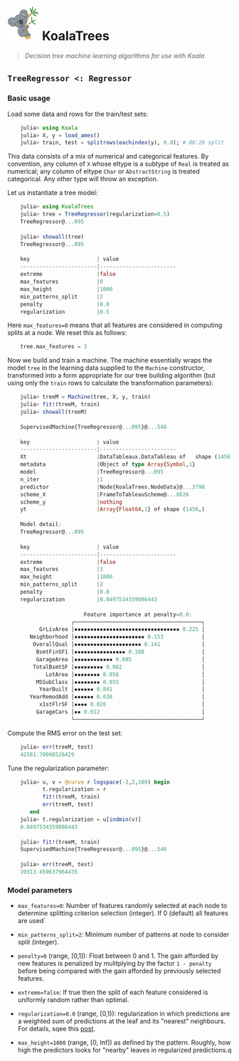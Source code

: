 # ![logo](logo.png) KoalaTrees

> *Decision tree machine learning algorithms for use with Koala*

## `TreeRegressor <: Regressor`

### Basic usage

Load some data and rows for the train/test sets:

````julia
    julia> using Koala
    julia> X, y = load_ames()
    julia> train, test = splitrows(eachindex(y), 0.8); # 80:20 split
````

This data consists of a mix of numerical and categorical features. By
convention, any column of `X` whose eltype is a subtype of `Real` is
treated as numerical; any column of eltype `Char` or `AbstractString`
is treated categorical. Any other type will throw an exception.

Let us instantiate a tree model:

````julia
    julia> using KoalaTrees
    julia> tree = TreeRegressor(regularization=0.5)
    TreeRegressor@...095

    julia> showall(tree)
    TreeRegressor@...095

    key                     | value
    ------------------------|------------------------
    extreme                 |false
    max_features            |0
    max_height              |1000
    min_patterns_split      |2
    penalty                 |0.0
    regularization          |0.5
````

Here `max_features=0` means that all features are considered in
computing splits at a node. We reset this as follows:

````julia
    tree.max_features = 3
````

Now we build and train a machine. The machine essentially wraps the
model `tree` in the learning data supplied to the `Machine` constructor,
transformed into a form appropriate for our tree building algorithm
(but using only the `train` rows to calculate the transformation
parameters):
    
````julia
    julia> treeM = Machine(tree, X, y, train)
    julia> fit!(treeM, train)
    julia> showall(treeM)
    
    SupervisedMachine{TreeRegressor@...095}@...548

	key                     | value
	------------------------|------------------------
	Xt                      |DataTableaux.DataTableau of   shape (1456, 12)
	metadata                |Object of type Array{Symbol,1}
	model                   |TreeRegressor@...095
	n_iter                  |1
	predictor               |Node{KoalaTrees.NodeData}@...3798
	scheme_X                |FrameToTableauScheme@...8626
	scheme_y                |nothing
	yt                      |Array{Float64,1} of shape (1456,)

	Model detail:
	TreeRegressor@...095

	key                     | value
	------------------------|------------------------
	extreme                 |false
	max_features            |3
	max_height              |1000
	min_patterns_split      |2
	penalty                 |0.0
	regularization          |0.8497534359086443
	
                        Feature importance at penalty=0.0:
                    ┌────────────────────────────────────────┐ 
          GrLivArea │▪▪▪▪▪▪▪▪▪▪▪▪▪▪▪▪▪▪▪▪▪▪▪▪▪▪▪▪▪▪▪▪▪ 0.225 │ 
       Neighborhood │▪▪▪▪▪▪▪▪▪▪▪▪▪▪▪▪▪▪▪▪▪▪ 0.153            │ 
        OverallQual │▪▪▪▪▪▪▪▪▪▪▪▪▪▪▪▪▪▪▪▪▪ 0.141             │ 
         BsmtFinSF1 │▪▪▪▪▪▪▪▪▪▪▪▪▪▪▪▪ 0.108                  │ 
         GarageArea │▪▪▪▪▪▪▪▪▪▪▪▪ 0.085                      │ 
        TotalBsmtSF │▪▪▪▪▪▪▪▪▪ 0.062                         │ 
            LotArea │▪▪▪▪▪▪▪▪ 0.056                          │ 
         MSSubClass │▪▪▪▪▪▪▪▪ 0.055                          │ 
          YearBuilt │▪▪▪▪▪▪ 0.041                            │ 
       YearRemodAdd │▪▪▪▪▪▪ 0.038                            │ 
          x1stFlrSF │▪▪▪▪ 0.026                              │ 
         GarageCars │▪▪ 0.012                                │ 
                    └────────────────────────────────────────┘ 
````

Compute the RMS error on the test set:
    
````julia
    julia> err(treeM, test)
    42581.70098526429
````

Tune the regularization parameter:
    
````julia
    julia> u, v = @curve r logspace(-3,2,100) begin
           t.regularization = r
           fit!(treeM, train)
           err(treeM, test)
       end
    julia> t.regularization = u[indmin(v)]
    0.8497534359086443

    julia> fit!(treeM, train)
    SupervisedMachine{TreeRegressor@...095}@...548

    julia> err(treeM, test)
    39313.459637964435
````

### Model parameters

- `max_features=0`: Number of features randomly selected at each node to
                                  determine splitting criterion selection (integer).
                                  If 0 (default) all features are used`
                                  
- `min_patterns_split=2`: Minimum number of patterns at node to consider split (integer). 

- `penalty=0` (range, [0,1]): Float between 0 and 1. The gain afforded by new features
      is penalized by mulitplying by the factor `1 - penalty` before being
      compared with the gain afforded by previously selected features.

- `extreme=false`: If true then the split of each feature considered is uniformly random rather than optimal. 
                            
- `regularization=0.0` (range, [0,1)): regularization in which predictions 
    are a weighted sum of predictions at the leaf and its "nearest" neighbours. For details, sqee this [post](https://ablaom.github.io/regression/2017/10/17/nearest-neighbor-regularization-for-decision-trees.html).
    
- `max_height=1000` (range, [0, Inf])
     as defined by the pattern. Roughly, how high the predictors looks for "nearby" leaves in regularized predictions.q









